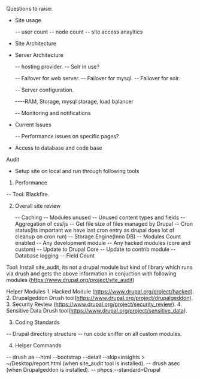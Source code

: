 Questions to raise:

- Site usage

  -- user count
  -- node count
  -- site access anayltics

- Site Architecture
 

- Server Architecture

  -- hosting provider.
  -- Solr in use?
  
  -- Failover for web server.
  -- Failover for mysql.
  -- Failover for solr.

  -- Server configuration.

    ----RAM, Storage, mysql storage, load balancer

  -- Monitoring and notifications

- Current Issues

  -- Performance issues on specific pages?

- Access to database and code base

Audit

- Setup site on local and run through following tools

1. Performance 

 -- Tool: Blackfire.

2. Overall site review

    -- Caching
    -- Modules unused
    -- Unused content types and fields
    -- Aggregation of css/js
    -- Get file size of files managed by Drupal
    -- Cron status(its important we have last cron entry as drupal does lot of cleanup on cron run)
    -- Storage Engine(Inno DB)
    -- Modules Count enabled
    -- Any development module
    -- Any hacked modules (core and custom)
    -- Update to Drupal Core
    -- Update to contrib module
    -- Database logging
    -- Field Count

  Tool: Install site_audit, its not a drupal module but kind of library which runs via drush and gets the above information in conjuction with following modules (https://www.drupal.org/project/site_audit)

  Helper Modules
    1. Hacked Module (https://www.drupal.org/project/hacked).
    2. Drupalgeddon  Drush tool(https://www.drupal.org/project/drupalgeddon).
    3. Security Review (https://www.drupal.org/project/security_review).
    4. Sensitive Data Drush tool(https://www.drupal.org/project/sensitive_data).

3. Coding Standards

  -- Drupal directory structure
  -- run code sniffer on all custom modules.

4. Helper Commands

  -- drush aa --html --bootstrap --detail --skip=insights > ~/Desktop/report.html (when site_audit tool is installed).
  -- drush asec  (when Drupalgeddon is installed).
  -- phpcs --standard=Drupal <filepath>